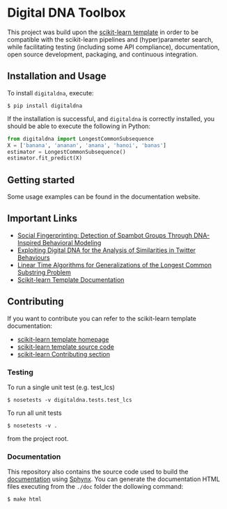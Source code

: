 # Digital DNA Toolbox

<!--
[![Travis Status](https://travis-ci.org/scikit-learn-contrib/project-template.svg?branch=master)](https://travis-ci.org/scikit-learn-contrib/project-template)
[![Coveralls Status](https://coveralls.io/repos/scikit-learn-contrib/project-template/badge.svg?branch=master&service=github)](https://coveralls.io/r/scikit-learn-contrib/project-template)
[![CircleCI Status](https://circleci.com/gh/scikit-learn-contrib/project-template.svg?style=shield&circle-token=:circle-token)](https://circleci.com/gh/scikit-learn-contrib/project-template/tree/master)
-->

This project was build upon the [scikit-learn template](http://contrib.scikit-learn.org/project-template/) in order to be compatible with the scikit-learn pipelines and (hyper)parameter search, while facilitating testing (including some API compliance), documentation, open source development, packaging, and continuous integration.

## Installation and Usage
To install `digitaldna`, execute:
```shell
$ pip install digitaldna
```
If the installation is successful, and `digitaldna` is correctly installed,
you should be able to execute the following in Python:
```python
from digitaldna import LongestCommonSubsequence
X = ['banana', 'ananan', 'anana', 'hanoi', 'banas']
estimator = LongestCommonSubsequence()
estimator.fit_predict(X)
```

## Getting started
Some usage examples can be found in the documentation website.

## Important Links
- [Social Fingerprinting: Detection of Spambot Groups Through DNA-Inspired Behavioral Modeling](	https://ieeexplore.ieee.org/document/7876716)
- [Exploiting Digital DNA for the Analysis of Similarities in Twitter Behaviours](https://ieeexplore.ieee.org/document/8259831)
- [Linear Time Algorithms for Generalizations of the Longest Common Substring Problem](https://link.springer.com/article/10.1007/s00453-009-9369-1)
- [Scikit-learn Template Documentation](http://contrib.scikit-learn.org/project-template/)

## Contributing
If you want to contribute you can refer to the scikit-learn template documentation:
 - [scikit-learn template homepage](http://contrib.scikit-learn.org/project-template/)
 - [scikit-learn template source code](https://github.com/scikit-learn-contrib/project-template)
 - [scikit-learn Contributing section](http://scikit-learn.org/stable/developers/contributing.html)
 
### Testing
To run a single unit test (e.g. test_lcs)
```shell
$ nosetests -v digitaldna.tests.test_lcs
```
To run all unit tests
```shell
$ nosetests -v .
```
from the project root.

### Documentation
This repository also contains the source code used to build the [documentation](https://wafi-cnr.github.io/ddna/stable/) using [Sphynx](http://www.sphinx-doc.org/en/master/). You can generate the documentation HTML files executing from the `./doc` folder the dollowing command:
```shell
$ make html
```